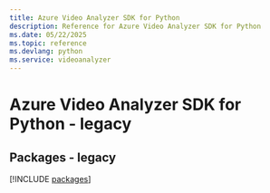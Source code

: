```yaml
---
title: Azure Video Analyzer SDK for Python
description: Reference for Azure Video Analyzer SDK for Python
ms.date: 05/22/2025
ms.topic: reference
ms.devlang: python
ms.service: videoanalyzer
---
```

# Azure Video Analyzer SDK for Python - legacy
## Packages - legacy
[!INCLUDE [packages](video-analyzer-index.md)]